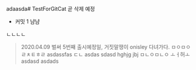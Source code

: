 adaasda# TestForGitCat
곧 삭제 예정
- 커밋 1
냠냠


ㄴㄴㄴㄴ
> 2020.04.09 벌써 5번째 출시예정일, 거짓말쟁이 onisley 다녀가다.
ㅁㅇㅁㅇ
ㄹㅊㅌㅎㄹ
asdassfas
ㄷㄴ
asdas
sdasd
hghjg
jbj
ㅁㄴㅇㅁㄴㅇ
ㅗㅓ허ㅗ
asdasd
asdads
